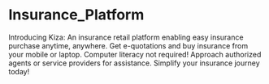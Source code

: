# Insurance_Platform
Introducing Kiza: An insurance retail platform enabling easy insurance purchase anytime, anywhere. Get e-quotations and buy insurance from your mobile or laptop. Computer literacy not required! Approach authorized agents or service providers for assistance. Simplify your insurance journey today!
